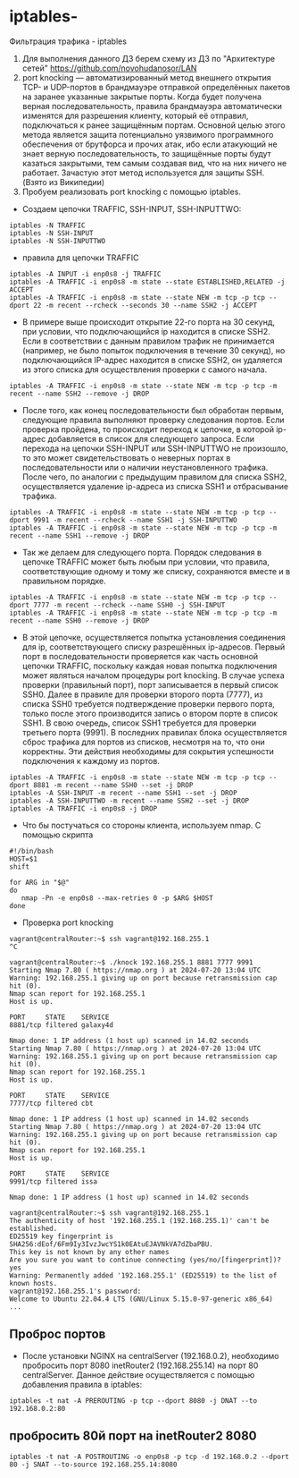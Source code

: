 # iptables-
Фильтрация трафика - iptables 
1. Для выполнения данного ДЗ берем схему из ДЗ по "Архитектуре сетей"  https://github.com/novohudanosor/LAN
2. port knocking — автоматизированный метод внешнего открытия TCP- и UDP-портов в брандмауэре отправкой определённых пакетов на заранее указанные закрытые порты. Когда будет получена верная последовательность, правила брандмауэра автоматически изменятся для разрешения клиенту, который её отправил, подключаться к ранее защищённым портам. Основной целью этого метода является защита потенциально уязвимого программного обеспечения от брутфорса и прочих атак, ибо если атакующий не знает верную последовательность, то защищённые порты будут казаться закрытыми, тем самым создавая вид, что на них ничего не работает. Зачастую этот метод используется для защиты SSH. (Взято из Википедии)
3. Пробуем реализовать port knocking с помощью iptables.
* Создаем цепочки TRAFFIC, SSH-INPUT, SSH-INPUTTWO:
```
iptables -N TRAFFIC
iptables -N SSH-INPUT
iptables -N SSH-INPUTTWO
```
* правила для цепочки TRAFFIC
```
iptables -A INPUT -i enp0s8 -j TRAFFIC
iptables -A TRAFFIC -i enp0s8 -m state --state ESTABLISHED,RELATED -j ACCEPT
iptables -A TRAFFIC -i enp0s8 -m state --state NEW -m tcp -p tcp --dport 22 -m recent --rcheck --seconds 30 --name SSH2 -j ACCEPT
```
* В примере выше происходит открытие 22-го порта на 30 секунд, при условии, что подключающийся ip находится в списке SSH2. Если в соответствии с данным правилом трафик не принимается (например, не было попыток подключения в течение 30 секунд), но подключающийся IP-адрес находится в списке SSH2, он удаляется из этого списка для осуществления проверки с самого начала.
```
iptables -A TRAFFIC -i enp0s8 -m state --state NEW -m tcp -p tcp -m recent --name SSH2 --remove -j DROP
```
* После того, как конец последовательности был обработан первым, следующие правила выполняют проверку следования портов. Если проверка пройдена, то происходит переход к цепочке, в которой ip-адрес добавляется в список для следующего запроса. Если перехода на цепочки SSH-INPUT или SSH-INPUTTWO не произошло, то это может свидетельствовать о неверных портах в последовательности или о наличии неустановленного трафика. После чего, по аналогии с предыдущим правилом для списка SSH2, осуществляется удаление ip-адреса из списка SSH1 и отбрасывание трафика.
```
iptables -A TRAFFIC -i enp0s8 -m state --state NEW -m tcp -p tcp --dport 9991 -m recent --rcheck --name SSH1 -j SSH-INPUTTWO
iptables -A TRAFFIC -i enp0s8 -m state --state NEW -m tcp -p tcp -m recent --name SSH1 --remove -j DROP
```
* Так же делаем для следующего порта.  Порядок следования в цепочке TRAFFIC может быть любым при условии, что правила, соответствующие одному и тому же списку, сохраняются вместе и в правильном порядке.
```
iptables -A TRAFFIC -i enp0s8 -m state --state NEW -m tcp -p tcp --dport 7777 -m recent --rcheck --name SSH0 -j SSH-INPUT
iptables -A TRAFFIC -i enp0s8 -m state --state NEW -m tcp -p tcp -m recent --name SSH0 --remove -j DROP
``` 
* В этой цепочке, осуществляется попытка установления соединения для ip, соответствующего списку разрешённых ip-адресов. Первый порт в последовательности проверяется как часть основной цепочки TRAFFIC, поскольку каждая новая попытка подключения может являться началом процедуры port knocking. В случае успеха проверки (правильный порт), порт записывается в первый список SSH0. Далее в правиле для проверки второго порта (7777), из списка SSH0 требуется подтверждение проверки первого порта, только после этого производится запись о втором порте в список SSH1. В свою очередь, список SSH1 требуется для проверки третьего порта (9991). В последних правилах блока осуществляется сброс трафика для портов из списков, несмотря на то, что они корректны. Эти действия необходимы для сокрытия успешности подключения к каждому из портов.
```
iptables -A TRAFFIC -i enp0s8 -m state --state NEW -m tcp -p tcp --dport 8881 -m recent --name SSH0 --set -j DROP
iptables -A SSH-INPUT -m recent --name SSH1 --set -j DROP
iptables -A SSH-INPUTTWO -m recent --name SSH2 --set -j DROP
iptables -A TRAFFIC -i enp0s8 -j DROP
```
*  Что бы постучаться со стороны клиента, используем nmap. С помощью скрипта
```
#!/bin/bash
HOST=$1
shift

for ARG in "$@"
do
   nmap -Pn -e enp0s8 --max-retries 0 -p $ARG $HOST
done
``` 
*  Проверка port knocking
```
vagrant@centralRouter:~$ ssh vagrant@192.168.255.1
^C

vagrant@centralRouter:~$ ./knock 192.168.255.1 8881 7777 9991
Starting Nmap 7.80 ( https://nmap.org ) at 2024-07-20 13:04 UTC
Warning: 192.168.255.1 giving up on port because retransmission cap hit (0).
Nmap scan report for 192.168.255.1
Host is up.

PORT     STATE    SERVICE
8881/tcp filtered galaxy4d

Nmap done: 1 IP address (1 host up) scanned in 14.02 seconds
Starting Nmap 7.80 ( https://nmap.org ) at 2024-07-20 13:04 UTC
Warning: 192.168.255.1 giving up on port because retransmission cap hit (0).
Nmap scan report for 192.168.255.1
Host is up.

PORT     STATE    SERVICE
7777/tcp filtered cbt

Nmap done: 1 IP address (1 host up) scanned in 14.02 seconds
Starting Nmap 7.80 ( https://nmap.org ) at 2024-07-20 13:04 UTC
Warning: 192.168.255.1 giving up on port because retransmission cap hit (0).
Nmap scan report for 192.168.255.1
Host is up.

PORT     STATE    SERVICE
9991/tcp filtered issa

Nmap done: 1 IP address (1 host up) scanned in 14.02 seconds

vagrant@centralRouter:~$ ssh vagrant@192.168.255.1
The authenticity of host '192.168.255.1 (192.168.255.1)' can't be established.
ED25519 key fingerprint is SHA256:dEof/6Fm9Iy3IvzJwcYS1k0EAtuEJAVNkVA7dZbaPBU.
This key is not known by any other names
Are you sure you want to continue connecting (yes/no/[fingerprint])? yes
Warning: Permanently added '192.168.255.1' (ED25519) to the list of known hosts.
vagrant@192.168.255.1's password: 
Welcome to Ubuntu 22.04.4 LTS (GNU/Linux 5.15.0-97-generic x86_64)
...

``` 
## Проброс портов 
* После установки NGINX на centralServer (192.168.0.2), необходимо пробросить порт 8080 inetRouter2 (192.168.255.14) на порт 80 centralServer. Данное действие осуществляется с помощью добавления правила в iptables:
```
iptables -t nat -A PREROUTING -p tcp --dport 8080 -j DNAT --to 192.168.0.2:80
``` 
## пробросить 80й порт на inetRouter2 8080
```
iptables -t nat -A POSTROUTING -o enp0s8 -p tcp -d 192.168.0.2 --dport 80 -j SNAT --to-source 192.168.255.14:8080
``` 



